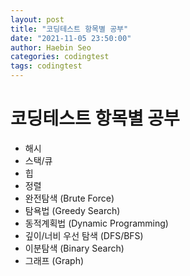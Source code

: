```yaml
---
layout: post
title: "코딩테스트 항목별 공부"
date: "2021-11-05 23:50:00"
author: Haebin Seo
categories: codingtest
tags: codingtest
---
```

# 코딩테스트 항목별 공부
- 해시
- 스택/큐
- 힙
- 정렬
- 완전탐색 (Brute Force)
- 탐욕법 (Greedy Search)
- 동적계획법 (Dynamic Programming)
- 깊이/너비 우선 탐색 (DFS/BFS)
- 이분탐색 (Binary Search)
- 그래프 (Graph)